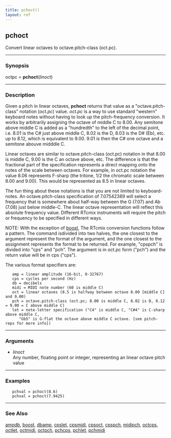 ```yaml
---
title: pchoct()
layout: ref
---
```


## pchoct

Convert linear octaves to octave.pitch-class (oct.pc).

-----

### Synopsis

octpc = **pchoct**(*linoct*)

-----

### Description

Given a pitch in linear octaves, **pchoct** returns that value as a
"octave.pitch-class" notation (*oct.pc*) value. *oct.pc* is a way to use
standard "western" keyboard notes without having to look up the
pitch-frequency conversion. It works by arbitrarily assigning the octave
of middle C to 8.00. Any semitone above middle C is added as a
"hundredth" to the left of the decimal point, i.e. 8.01 is the C\# just
above middle C, 8.02 is the D, 8.03 is the D\# (Eb), etc. up to 8.12,
which is equivalent to 9.00. 9.01 is then the C\# one octave and a
semitone abouve midddle C.

Linear octaves are similar to octave.pitch-class (oct.pc) notation in
that 8.00 is middle C, 9.00 is the C an octave above, etc. The
difference is that the fractional part of the specification represents a
direct mapping onto the notes of the scale between octaves. For example,
in oct.pc notation the value 8.06 represents F-sharp (the tritone, 1/2
the chromatic scale between 8.00 and 9.00). This would be represented as
8.5 in linear octaves.

The fun thing about these notations is that you are not limited to
keyboard-notes. An octave.pitch-class specification of 7.07542389 will
select a frequency that is somewhere about half-way between the G (7.07)
and Ab (7.08) just below middle-C. The linear octave representation will
reflect this absolute frequency value. Different RTcmix instruments will
require the pitch or frequency to be specified in different ways.

NOTE: With the exception of [boost](boost.html), The RTcmix conversion
functions follow a pattern. The command isdivided into two halves, the
one closest to the argument represent the format of the argument, and
the one closest to the assignment represents the format to be returned.
For example, "cpspch" is divided into "cps" and "pch". The argument is
in oct.pc form ("pch") and the return value will be in cps ("cps").

The various format specifiers are:

``` 
   amp = linear amplitude (16-bit, 0-32767)
   cps = cycles per second (Hz)
   db = decibels
   midi = MIDI note number (60 is middle C)
   oct = linear octaves (8.5 is halfway between octave 8.00 [middle C] and 9.00)
   pch = octave.pitch-class (oct.pc; 8.00 is middle C, 8.02 is D, 8.12 = 9.00 = C above middle C)
   let = note-letter specification ("C4" is middle C, "C#4" is C-sharp above middle C,
      "Gb5" is G-flat the octave above middle C octave. [see pitch-reps for more info])
```

-----

### Arguments

  - *linoct*  
    Any number, floating point or integer, representing an linear octave
    pitch value

-----

### Examples

``` 
   pchval = pchoct(8.6)
   pchval = pchoct(7.9425)
```

-----

### See Also

[ampdb](ampdb.html), [boost](boost.html), [dbamp](dbamp.html),
[cpslet](cpslet.html), [cpsmidi](cpsmidi.html), [cpsoct](cpsoct.html),
[cpspch](cpspch.html), [midipch](midipch.html), [octcps](octcps.html),
[octlet](octlet.html), [octmidi](octmidi.html), [octpch](octpch.html),
[pchcps](pchcps.html), [pchlet](pchlet.html), [pchmidi](pchmidi.html)
